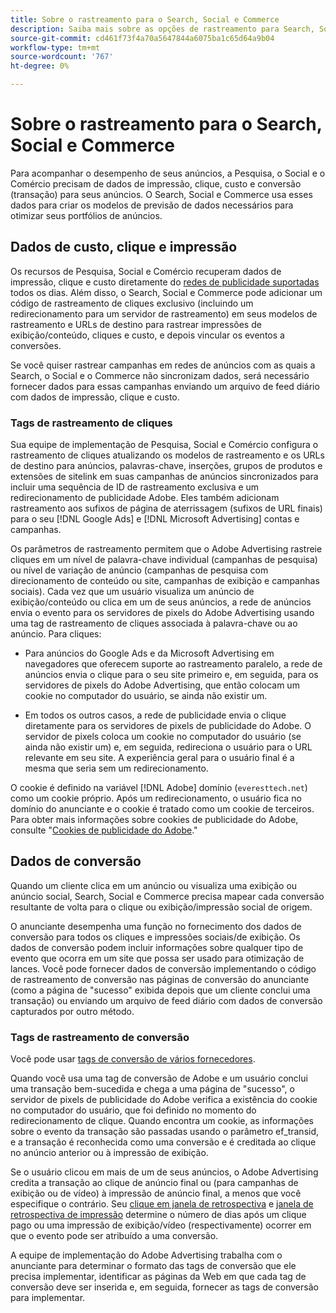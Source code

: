```yaml
---
title: Sobre o rastreamento para o Search, Social e Commerce
description: Saiba mais sobre as opções de rastreamento para Search, Social e Commerce.
source-git-commit: cd461f73f4a70a5647844a6075ba1c65d64a9b04
workflow-type: tm+mt
source-wordcount: '767'
ht-degree: 0%

---
```


# Sobre o rastreamento para o Search, Social e Commerce

Para acompanhar o desempenho de seus anúncios, a Pesquisa, o Social e o Comércio precisam de dados de impressão, clique, custo e conversão (transação) para seus anúncios. O Search, Social e Commerce usa esses dados para criar os modelos de previsão de dados necessários para otimizar seus portfólios de anúncios.

## Dados de custo, clique e impressão

Os recursos de Pesquisa, Social e Comércio recuperam dados de impressão, clique e custo diretamente do [redes de publicidade suportadas](/help/search-social-commerce/introduction/supported-inventory.md) todos os dias. Além disso, o Search, Social e Commerce pode adicionar um código de rastreamento de cliques exclusivo (incluindo um redirecionamento para um servidor de rastreamento) em seus modelos de rastreamento e URLs de destino para rastrear impressões de exibição/conteúdo, cliques e custo, e depois vincular os eventos a conversões.

Se você quiser rastrear campanhas em redes de anúncios com as quais a Search, o Social e o Commerce não sincronizam dados, será necessário fornecer dados para essas campanhas enviando um arquivo de feed diário com dados de impressão, clique e custo.

### Tags de rastreamento de cliques

Sua equipe de implementação de Pesquisa, Social e Comércio configura o rastreamento de cliques atualizando os modelos de rastreamento e os URLs de destino para anúncios, palavras-chave, inserções, grupos de produtos e extensões de sitelink em suas campanhas de anúncios sincronizados para incluir uma sequência de ID de rastreamento exclusiva e um redirecionamento de publicidade Adobe. Eles também adicionam rastreamento aos sufixos de página de aterrissagem (sufixos de URL finais) para o seu [!DNL Google Ads] e [!DNL Microsoft Advertising] contas e campanhas.

Os parâmetros de rastreamento permitem que o Adobe Advertising rastreie cliques em um nível de palavra-chave individual (campanhas de pesquisa) ou nível de variação de anúncio (campanhas de pesquisa com direcionamento de conteúdo ou site, campanhas de exibição e campanhas sociais). Cada vez que um usuário visualiza um anúncio de exibição/conteúdo ou clica em um de seus anúncios, a rede de anúncios envia o evento para os servidores de pixels do Adobe Advertising usando uma tag de rastreamento de cliques associada à palavra-chave ou ao anúncio. Para cliques:

* Para anúncios do Google Ads e da Microsoft Advertising em navegadores que oferecem suporte ao rastreamento paralelo, a rede de anúncios envia o clique para o seu site primeiro e, em seguida, para os servidores de pixels do Adobe Advertising, que então colocam um cookie no computador do usuário, se ainda não existir um.

* Em todos os outros casos, a rede de publicidade envia o clique diretamente para os servidores de pixels de publicidade do Adobe. O servidor de pixels coloca um cookie no computador do usuário (se ainda não existir um) e, em seguida, redireciona o usuário para o URL relevante em seu site. A experiência geral para o usuário final é a mesma que seria sem um redirecionamento.

O cookie é definido na variável [!DNL Adobe] domínio (`everesttech.net`) como um cookie próprio. Após um redirecionamento, o usuário fica no domínio do anunciante e o cookie é tratado como um cookie de terceiros. Para obter mais informações sobre cookies de publicidade do Adobe, consulte &quot;[Cookies de publicidade do Adobe](https://experienceleague.adobe.com/docs/core-services/interface/ec-cookies/cookies-advertising-cloud.html).&quot;

## Dados de conversão

Quando um cliente clica em um anúncio ou visualiza uma exibição ou anúncio social, Search, Social e Commerce precisa mapear cada conversão resultante de volta para o clique ou exibição/impressão social de origem.

O anunciante desempenha uma função no fornecimento dos dados de conversão para todos os cliques e impressões sociais/de exibição. Os dados de conversão podem incluir informações sobre qualquer tipo de evento que ocorra em um site que possa ser usado para otimização de lances. Você pode fornecer dados de conversão implementando o código de rastreamento de conversão nas páginas de conversão do anunciante (como a página de &quot;sucesso&quot; exibida depois que um cliente conclui uma transação) ou enviando um arquivo de feed diário com dados de conversão capturados por outro método.

### Tags de rastreamento de conversão

Você pode usar [tags de conversão de vários fornecedores](/help/search-social-commerce/tracking/conversion-tracking-about.md).

Quando você usa uma tag de conversão de Adobe e um usuário conclui uma transação bem-sucedida e chega a uma página de &quot;sucesso&quot;, o servidor de pixels de publicidade do Adobe verifica a existência do cookie no computador do usuário, que foi definido no momento do redirecionamento de clique. Quando encontra um cookie, as informações sobre o evento da transação são passadas usando o parâmetro ef_transid, e a transação é reconhecida como uma conversão e é creditada ao clique no anúncio anterior ou à impressão de exibição.

Se o usuário clicou em mais de um de seus anúncios, o Adobe Advertising credita a transação ao clique de anúncio final ou (para campanhas de exibição ou de vídeo) à impressão de anúncio final, a menos que você especifique o contrário. Seu [clique em janela de retrospectiva](/help/search-social-commerce/glossary.md#c-d) e [janela de retrospectiva de impressão](/help/search-social-commerce/glossary.md#i-j) determine o número de dias após um clique pago ou uma impressão de exibição/vídeo (respectivamente) ocorrer em que o evento pode ser atribuído a uma conversão.

A equipe de implementação do Adobe Advertising trabalha com o anunciante para determinar o formato das tags de conversão que ele precisa implementar, identificar as páginas da Web em que cada tag de conversão deve ser inserida e, em seguida, fornecer as tags de conversão para implementar.
